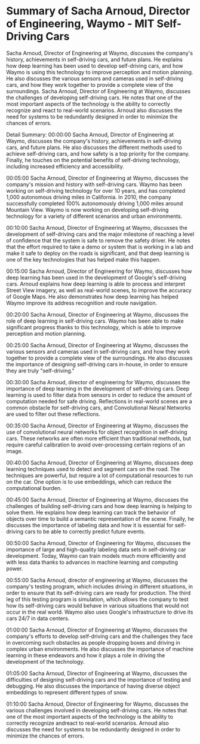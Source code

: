 # Summary of Sacha Arnoud, Director of Engineering, Waymo - MIT Self-Driving Cars

Sacha Arnoud, Director of Engineering at Waymo, discusses the company's history, achievements in self-driving cars, and future plans. He explains how deep learning has been used to develop self-driving cars, and how Waymo is using this technology to improve perception and motion planning. He also discusses the various sensors and cameras used in self-driving cars, and how they work together to provide a complete view of the surroundings.
Sacha Arnoud, Director of Engineering at Waymo, discusses the challenges of developing self-driving cars. He notes that one of the most important aspects of the technology is the ability to correctly recognize and react to real-world scenarios. Arnoud also discusses the need for systems to be redundantly designed in order to minimize the chances of errors.

Detail Summary: 
00:00:00
Sacha Arnoud, Director of Engineering at Waymo, discusses the company's history, achievements in self-driving cars, and future plans. He also discusses the different methods used to achieve self-driving cars, and how safety is a top priority for the company. Finally, he touches on the potential benefits of self-driving technology, including increased efficiency and accessibility.

00:05:00
Sacha Arnoud, Director of Engineering at Waymo, discusses the company's mission and history with self-driving cars. Waymo has been working on self-driving technology for over 10 years, and has completed 1,000 autonomous driving miles in California. In 2010, the company successfully completed 100% autonomously driving 1,000 miles around Mountain View. Waymo is now working on developing self-driving technology for a variety of different scenarios and urban environments.

00:10:00
Sacha Arnoud, Director of Engineering at Waymo, discusses the development of self-driving cars and the major milestone of reaching a level of confidence that the system is safe to remove the safety driver. He notes that the effort required to take a demo or system that is working in a lab and make it safe to deploy on the roads is significant, and that deep learning is one of the key technologies that has helped make this happen.

00:15:00
Sacha Arnoud, Director of Engineering for Waymo, discusses how deep learning has been used in the development of Google's self-driving cars. Arnoud explains how deep learning is able to process and interpret Street View imagery, as well as real-world scenes, to improve the accuracy of Google Maps. He also demonstrates how deep learning has helped Waymo improve its address recognition and route navigation.

00:20:00
Sacha Arnoud, Director of Engineering at Waymo, discusses the role of deep learning in self-driving cars. Waymo has been able to make significant progress thanks to this technology, which is able to improve perception and motion planning.

00:25:00
Sacha Arnoud, Director of Engineering at Waymo, discusses the various sensors and cameras used in self-driving cars, and how they work together to provide a complete view of the surroundings. He also discusses the importance of designing self-driving cars in-house, in order to ensure they are truly "self-driving."

00:30:00
Sacha Arnoud, director of engineering for Waymo, discusses the importance of deep learning in the development of self-driving cars. Deep learning is used to filter data from sensors in order to reduce the amount of computation needed for safe driving. Reflections in real-world scenes are a common obstacle for self-driving cars, and Convolutional Neural Networks are used to filter out these reflections.

00:35:00
Sacha Arnoud, Director of Engineering at Waymo, discusses the use of convolutional neural networks for object recognition in self-driving cars. These networks are often more efficient than traditional methods, but require careful calibration to avoid over-processing certain regions of an image.

00:40:00
Sacha Arnoud, Director of Engineering at Waymo, discusses deep learning techniques used to detect and segment cars on the road. The techniques are powerful, but require a lot of computational resources to run on the car. One option is to use embeddings, which can reduce the computational burden.

00:45:00
Sacha Arnoud, Director of Engineering at Waymo, discusses the challenges of building self-driving cars and how deep learning is helping to solve them. He explains how deep learning can track the behavior of objects over time to build a semantic representation of the scene. Finally, he discusses the importance of labeling data and how it is essential for self-driving cars to be able to correctly predict future events.

00:50:00
Sacha Arnoud, Director of Engineering for Waymo, discusses the importance of large and high-quality labeling data sets in self-driving car development. Today, Waymo can train models much more efficiently and with less data thanks to advances in machine learning and computing power.

00:55:00
Sacha Arnoud, director of engineering at Waymo, discusses the company's testing program, which includes driving in different situations, in order to ensure that its self-driving cars are ready for production. The third leg of this testing program is simulation, which allows the company to test how its self-driving cars would behave in various situations that would not occur in the real world. Waymo also uses Google's infrastructure to drive its cars 24/7 in data centers.

01:00:00
Sacha Arnoud, Director of Engineering at Waymo, discusses the company's efforts to develop self-driving cars and the challenges they face in overcoming such obstacles as people dropping boxes and driving in complex urban environments. He also discusses the importance of machine learning in these endeavors and how it plays a role in driving the development of the technology.

01:05:00
Sacha Arnoud, Director of Engineering at Waymo, discusses the difficulties of designing self-driving cars and the importance of testing and debugging. He also discusses the importance of having diverse object embeddings to represent different types of snow.

01:10:00
Sacha Arnoud, Director of Engineering for Waymo, discusses the various challenges involved in developing self-driving cars. He notes that one of the most important aspects of the technology is the ability to correctly recognize andreact to real-world scenarios. Arnoud also discusses the need for systems to be redundantly designed in order to minimize the chances of errors.

